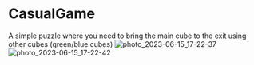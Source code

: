# CasualGame
A simple puzzle where you need to bring the main cube to the exit using other cubes (green/blue cubes)
![photo_2023-06-15_17-22-37](https://github.com/6MrCrazy6/CasualGame/assets/117535858/24536ef1-ddb0-4bea-a95a-78d0c0851275)
![photo_2023-06-15_17-22-42](https://github.com/6MrCrazy6/CasualGame/assets/117535858/03ab31a1-1773-47d3-b8f0-3705fafeebea)
